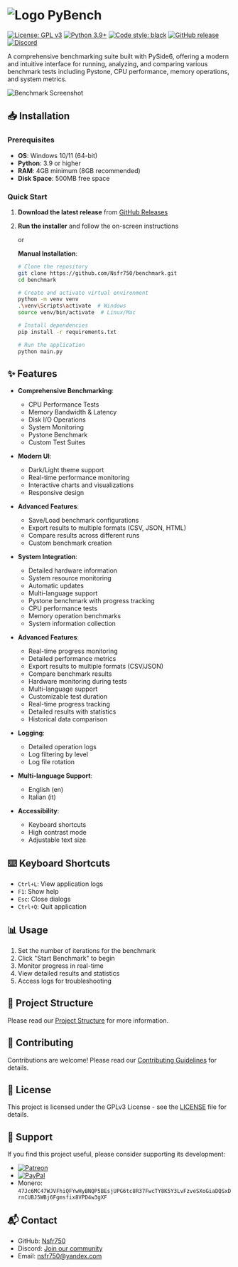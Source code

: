 # ![Logo](assets/logo.png) PyBench

[![License: GPL v3](https://img.shields.io/badge/License-GPLv3-blue.svg)](https://www.gnu.org/licenses/gpl-3.0)
[![Python 3.9+](https://img.shields.io/badge/python-3.9+-blue.svg)](https://www.python.org/downloads/)
[![Code style: black](https://img.shields.io/badge/code%20style-black-000000.svg)](https://github.com/psf/black)
[![GitHub release](https://img.shields.io/github/v/release/Nsfr750/benchmark)](https://github.com/Nsfr750/benchmark/releases)
[![Discord](https://img.shields.io/discord/1234567890123456789?label=Discord&logo=discord)](https://discord.gg/ryqNeuRYjD)

A comprehensive benchmarking suite built with PySide6, offering a modern and intuitive interface for running, analyzing, and comparing various benchmark tests including Pystone, CPU performance, memory operations, and system metrics.

![Benchmark Screenshot](assets/screenshot.png)

## 📥 Installation

### Prerequisites

- **OS**: Windows 10/11 (64-bit)
- **Python**: 3.9 or higher
- **RAM**: 4GB minimum (8GB recommended)
- **Disk Space**: 500MB free space

### Quick Start

1. **Download the latest release** from [GitHub Releases](https://github.com/Nsfr750/benchmark/releases)

2. **Run the installer** and follow the on-screen instructions

   or

   **Manual Installation**:

   ```bash
   # Clone the repository
   git clone https://github.com/Nsfr750/benchmark.git
   cd benchmark
   
   # Create and activate virtual environment
   python -m venv venv
   .\venv\Scripts\activate  # Windows
   source venv/bin/activate  # Linux/Mac
   
   # Install dependencies
   pip install -r requirements.txt
   
   # Run the application
   python main.py
   ```

## ✨ Features

- **Comprehensive Benchmarking**:
  - CPU Performance Tests
  - Memory Bandwidth & Latency
  - Disk I/O Operations
  - System Monitoring
  - Pystone Benchmark
  - Custom Test Suites

- **Modern UI**:
  - Dark/Light theme support
  - Real-time performance monitoring
  - Interactive charts and visualizations
  - Responsive design

- **Advanced Features**:
  - Save/Load benchmark configurations
  - Export results to multiple formats (CSV, JSON, HTML)
  - Compare results across different runs
  - Custom benchmark creation

- **System Integration**:
  - Detailed hardware information
  - System resource monitoring
  - Automatic updates
  - Multi-language support
  - Pystone benchmark with progress tracking
  - CPU performance tests
  - Memory operation benchmarks
  - System information collection
- **Advanced Features**:
  - Real-time progress monitoring
  - Detailed performance metrics
  - Export results to multiple formats (CSV/JSON)
  - Compare benchmark results
  - Hardware monitoring during tests
  - Multi-language support
  - Customizable test duration
  - Real-time progress tracking
  - Detailed results with statistics
  - Historical data comparison
- **Logging**:
  - Detailed operation logs
  - Log filtering by level
  - Log file rotation
- **Multi-language Support**:
  - English (en)
  - Italian (it)
- **Accessibility**:
  - Keyboard shortcuts
  - High contrast mode
  - Adjustable text size

## ⌨️ Keyboard Shortcuts

- `Ctrl+L`: View application logs
- `F1`: Show help
- `Esc`: Close dialogs
- `Ctrl+Q`: Quit application

## 📊 Usage

1. Set the number of iterations for the benchmark
2. Click "Start Benchmark" to begin
3. Monitor progress in real-time
4. View detailed results and statistics
5. Access logs for troubleshooting

## 📂 Project Structure

Please read our [Project Structure](docs/STRUCT.md) for more information.

## 🤝 Contributing

Contributions are welcome! Please read our [Contributing Guidelines](docs/CONTRIBUTING.md) for details.

## 📄 License

This project is licensed under the GPLv3 License - see the [LICENSE](LICENSE) file for details.

## 🙏 Support

If you find this project useful, please consider supporting its development:

- [![Patreon](https://img.shields.io/badge/Support%20on-Patreon-FF424D?logo=patreon)](https://www.patreon.com/Nsfr750)
- [![PayPal](https://img.shields.io/badge/Donate-PayPal-00457C?logo=paypal)](https://paypal.me/3dmega)
- Monero: `47Jc6MC47WJVFhiQFYwHyBNQP5BEsjUPG6tc8R37FwcTY8K5Y3LvFzveSXoGiaDQSxDrnCUBJ5WBj6Fgmsfix8VPD4w3gXF`

## 📬 Contact

- GitHub: [Nsfr750](https://github.com/Nsfr750)
- Discord: [Join our community](https://discord.gg/ryqNeuRYjD)
- Email: [nsfr750@yandex.com](mailto:nsfr750@yandex.com)
